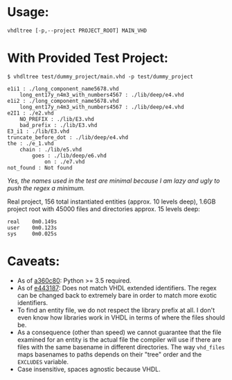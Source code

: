 # Usage:
`vhdltree [-p,--project PROJECT_ROOT] MAIN_VHD`

# With Provided Test Project:
`$ vhdltree test/dummy_project/main.vhd -p test/dummy_project`
```
e1i1 : ./long_component_name5678.vhd
    long_ent17y_n4m3_with_numbers4567 : ./lib/deep/e4.vhd
e1i2 : ./long_component_name5678.vhd
    long_ent17y_n4m3_with_numbers4567 : ./lib/deep/e4.vhd
e2I1 : ./e2.vhd
    NO_PREFIX : ./lib/E3.vhd
    bad_prefix : ./lib/E3.vhd
E3_i1 : ./lib/E3.vhd
truncate_before_dot : ./lib/deep/e4.vhd
the : ./e_1.vhd
    chain : ./lib/e5.vhd
        goes : ./lib/deep/e6.vhd
            on : ./e7.vhd
not_found : Not found
```

*Yes, the names used in the test are minimal because I am lazy and ugly to push the regex a minimum.*

Real project, 156 total instantiated entities (approx. 10 levels deep), 1.6GB project root with 45000 files and directories approx. 15 levels deep:
```
real    0m0.149s
user    0m0.123s
sys     0m0.025s
```

# Caveats:
* As of [a360c80](https://github.com/nathdwek/vhdltree/commit/a360c80ef496e0f71a81545485b1524ceee8b0d6): Python >= 3.5 required.
* As of [e443187](https://github.com/nathdwek/vhdltree/commit/e443187c79cf45b9bcbb49cdf3527d8df034ba2b): Does not match VHDL extended identifiers. The regex can be changed back to extremely bare in order to match more exotic identifiers.
* To find an entity file, we do not respect the library prefix at all. I don't even know how libraries work in VHDL in terms of where the files should be.
* As a consequence (other than speed) we cannot guarantee that the file examined for an entity is the actual file the compiler will use if there are files with the same basename in different directories. The way `vhd_files` maps basenames to paths depends on their "tree" order and the `EXCLUDES` variable.
* Case insensitive, spaces agnostic because VHDL.
